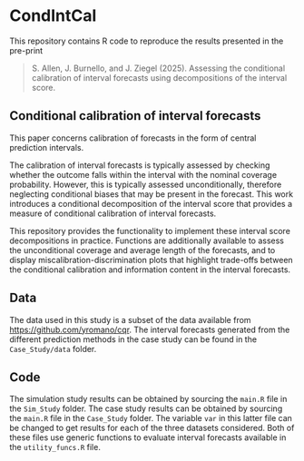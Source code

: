 # CondIntCal

This repository contains R code to reproduce the results presented in the pre-print  

> S. Allen, J. Burnello, and J. Ziegel (2025). 
> Assessing the conditional calibration of interval forecasts using decompositions of the interval score.

## Conditional calibration of interval forecasts

This paper concerns calibration of forecasts in the form of central prediction intervals. 

The calibration of interval forecasts is typically assessed by checking whether the outcome falls within the interval with the nominal coverage probability. However, this is typically assessed unconditionally, therefore neglecting conditional biases that may be present in the forecast. This work introduces a conditional decomposition of the interval score that provides a measure of conditional calibration of interval forecasts. 

This repository provides the functionality to implement these interval score decompositions in practice. Functions are additionally available to assess the unconditional coverage and average length of the forecasts, and to display miscalibration-discrimination plots that highlight trade-offs between the conditional calibration and information content in the interval forecasts.

## Data

The data used in this study is a subset of the data available from https://github.com/yromano/cqr. The interval forecasts generated from the different prediction methods in the case study can be found in the `Case_Study/data` folder.

## Code

The simulation study results can be obtained by sourcing the `main.R` file in the `Sim_Study` folder. The case study results can be obtained by sourcing the `main.R` file in the `Case_Study` folder. The variable `var` in this latter file can be changed to get results for each of the three datasets considered. Both of these files use generic functions to evaluate interval forecasts available in the `utility_funcs.R` file.
